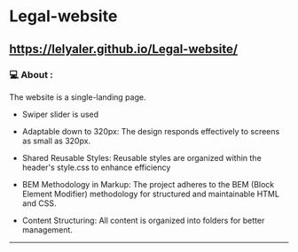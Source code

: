 # Legal-website
## https://lelyaler.github.io/Legal-website/

### 💻 About :
The website is a single-landing page.

- Swiper slider is used

- Adaptable down to 320px: The design responds effectively to screens as small as 320px.

- Shared Reusable Styles: Reusable styles are organized within the header's style.css to enhance efficiency

- BEM Methodology in Markup: The project adheres to the BEM (Block Element Modifier) methodology for structured and maintainable HTML and CSS.

- Content Structuring: All content is organized into folders for better management.

---
